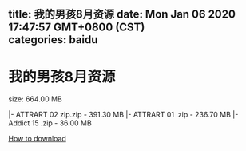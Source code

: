 
title: 我的男孩8月资源
date: Mon Jan 06 2020 17:47:57 GMT+0800 (CST)    
categories: baidu
---

# 我的男孩8月资源
size: 664.00 MB
 
 
|- ATTRART 02 zip.zip - 391.30 MB
|- ATTRART 01 .zip - 236.70 MB
|- Addict 15 .zip - 36.00 MB

[How to download](https://bpcam.bemobtrk.com/go/2ceec3aa-1ca2-46d6-b9ff-aaa5c184517c?jno=4080)